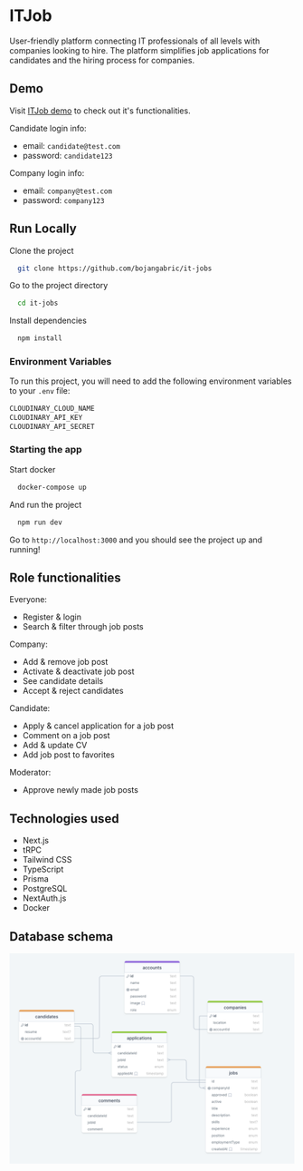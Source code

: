 # ITJob

User-friendly platform connecting IT professionals of all levels with companies
looking to hire. The platform simplifies job applications for candidates and the
hiring process for companies.

## Demo

Visit [ITJob demo](http://itjob.bojangabric.com/) to check out it's
functionalities.

Candidate login info:

- email: `candidate@test.com`
- password: `candidate123`

Company login info:

- email: `company@test.com`
- password: `company123`

## Run Locally

Clone the project

```bash
  git clone https://github.com/bojangabric/it-jobs
```

Go to the project directory

```bash
  cd it-jobs
```

Install dependencies

```bash
  npm install
```

### Environment Variables

To run this project, you will need to add the following environment variables to
your `.env` file:

```
CLOUDINARY_CLOUD_NAME
CLOUDINARY_API_KEY
CLOUDINARY_API_SECRET
```

### Starting the app

Start docker

```bash
  docker-compose up
```

And run the project

```bash
  npm run dev
```

Go to `http://localhost:3000` and you should see the project up and running!

## Role functionalities

Everyone:

- Register & login
- Search & filter through job posts

Company:

- Add & remove job post
- Activate & deactivate job post
- See candidate details
- Accept & reject candidates

Candidate:

- Apply & cancel application for a job post
- Comment on a job post
- Add & update CV
- Add job post to favorites

Moderator:

- Approve newly made job posts

## Technologies used

- Next.js
- tRPC
- Tailwind CSS
- TypeScript
- Prisma
- PostgreSQL
- NextAuth.js
- Docker

## Database schema

![Database schema](docs/images/db_schema.png)
